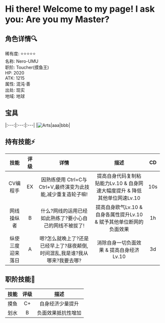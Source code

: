 # Hi there! Welcome to my page! I ask you: Are you my Master?
## 角色详情:mag:     
稀有度: :star::star::star::star::star:     
名称: Nero-UMU     
职阶: Toucher(摸鱼王)     
HP: 2020     
ATK: 1215     
属性: 混沌·善     
出处: 现实     
地域: 地球     

## 宝具
|:---:|:---:|:---|
|![Arts](https://raw.githubusercontent.com/Nero-UMU/Nero-UMU/main/img/Arts.png)|aaa|bbb|
## 持有技能:zap:     
|技能|评级|详情|描述|CD|
|:---:|:---:|:---:|:---:|:---:|
|CV编程手|EX|因熟练使用 Ctrl+C与 Ctrl+V,最终演变为此技能,减少重复造轮子嘛!|提高自身代码复制粘贴能力Lv.10 & 自身网速大幅度提升 & 降低其他单位网速Lv.10|10s|
|网线操纵者|B|什么?网线的运用已经如此熟练了?要小心自己的网线不被拔了!|提高自身欧气Lv.10 & 自身各属性提升Lv.10 & 赋予其他单位断网的负面效果|1h|
|纵使三度迎来落日|A|嗯?怎么就晚上了?还是已经早上了?昼夜颠倒,时间混乱,我是谁?我从哪来?我要去哪?|消除自身一切负面效果 & 提高自身经济Lv.10|3d|

## 职阶技能:hammer:
|技能|评级|描述|
|:---:|:---:|:---:|
|摸鱼|C+|自身经济少量提升|
|划水|B|负面效果抵抗性增加|
